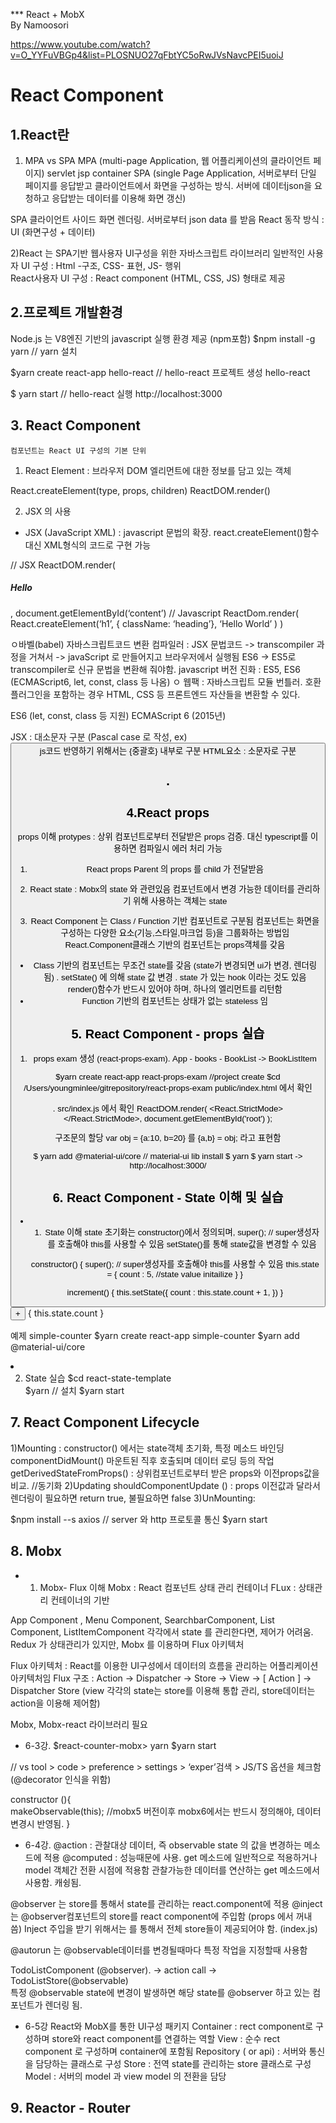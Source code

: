 *** React + MobX    
   By Namoosori 

https://www.youtube.com/watch?v=O_YYFuVBGp4&list=PLOSNUO27qFbtYC5oRwJVsNavcPEI5uoiJ  

# React Component 

## 1.React란
1) MPA vs SPA
 MPA (multi-page Application, 웹 어플리케이션의 클라이언트 페이지) servlet jsp container
 SPA (single Page Application, 서버로부터 단일 페이지를 응답받고 클라이언트에서 화면을 구성하는 방식. 서버에 데이터json을 요청하고 응답받는 데이터를 이용해 화면 갱신) 


SPA 클라이언트 사이드 화면 렌더링. 서버로부터 json data 를 받음 
React 동작 방식 : UI (화면구성 + 데이터) 

2)React 는 SPA기반 웹사용자 UI구성을 위한 자바스크립트 라이브러리 
일반적인 사용자 UI 구성 : Html -구조, CSS- 표현, JS- 행위  
React사용자 UI 구성 : React component (HTML, CSS, JS) 형태로 제공 

## 2.프로젝트 개발환경 
Node.js 는 V8엔진 기반의 javascript 실행 환경 제공   (npm포함) 
$npm install -g yarn    // yarn 설치 

$yarn create react-app hello-react        // hello-react 프로젝트 생성
  hello-react
  
$ yarn start                          // hello-react 실행 
http://localhost:3000 


## 3. React Component 
    컴포넌트는 React UI 구성의 기본 단위
1) React Element : 브라우저 DOM 엘리먼트에 대한 정보를 담고 있는 객체 

React.createElement(type, props, children) 
ReactDOM.render() 

2) JSX 의 사용 
* JSX (JavaScript XML) : javascript 문법의 확장. 
   react.createElement()함수 대신 XML형식의 코드로 구현 가능 

// JSX
ReactDOM.render(<h5 className=‘heading’>Hello</h5>, document.getElementById(‘content’) 
// Javascript 
ReactDom.render( React.createElement(‘h1’, { className: ‘heading’}, ‘Hello World’ ) ) 

ㅇ바벨(babel) 자바스크립트코드 변환 컴파일러
     :  JSX 문법코드 -> transcompiler 과정을 거쳐서 -> javaScript 로 만들어지고 브라우저에서 실행됨 
        ES6 -> ES5로 transcompiler로  신규 문법을 변환해 줘야함. 
        javascript 버전 진화 : ES5,  ES6 (ECMAScript6, let, const, class 등 나옴) 
ㅇ 웹팩 : 자바스크립트 모듈 번틀러. 호환플러그인을 포함하는 경우 HTML, CSS 등 프론트엔드 자산들을 변환할 수 있다. 

ES6 (let, const, class 등 지원) ECMAScript 6 (2015년)  

JSX : 대소문자 구분 (Pascal case 로 작성, ex) <List/> <Button> 
       js코드 반영하기 위해서는 {중괄호} 내부로 구분 
HTML요소 : 소문자로 구분 <h2/>. 
   
## 4.React props 
  props 이해 
  protypes : 상위 컴포넌트로부터 전달받은 props 검증. 대신 typescript를 이용하면 컴파일시 에러 처리 가능 

1) React props 
   Parent 의 props 를 child 가 전달받음 

2) React state  : Mobx의 state 와 관련있음 
    컴포넌트에서 변경 가능한 데이터를 관리하기 위해 사용하는 객체는 state 

3) React Component 는 Class / Function 기반 컴포넌트로 구분됨
  컴포넌트는 화면을 구성하는 다양한 요소(기능,스타일,마크업 등)을 그룹화하는 방법임
  React.Component클래스 기반의 컴포넌트는 props객체를 갖음 
  - Class 기반의 컴포넌트는 무조건 state를 갖음 (state가 변경되면 ui가 변경, 렌더링됨) . setState() 에 의해 state 값 변경 . state 가 있는 hook 이라는 것도 있음
    render()함수가 반드시 있어야 하며, 하나의 엘리먼트를 리턴함 
  - Function 기반의 컴포넌트는 상태가 없는 stateless 임 
   
  
## 5. React Component - props 실습 
1) props exam 
 생성 (react-props-exam).  App - books - BookList -> BookListItem 
 
$yarn create react-app react-props-exam     //project create
$cd /Users/youngminlee/gitrepository/react-props-exam
   public/index.html 에서 확인    <div id="root"></div>. 
   src/index.js 에서 확인 
       ReactDOM.render(
            <React.StrictMode>
               <App />
            </React.StrictMode>,
       document.getElementById('root')
      );

구조문의 할당  var obj = {a:10, b=20} 를 {a,b} = obj; 라고 표현함 


$ yarn add @material-ui/core                            // material-ui lib install 
$ yarn
$ yarn start           -> http://localhost:3000/ 



## 6. React Component - State 이해 및 실습 
* 1) State 이해 
   state 초기화는 constructor()에서 정의되며, super();        // super생성자를 호출해야 this를 사용할 수 있음
   setState()를 통해 state값을 변경할 수 있음 
   
    constructor() {
        super();        // super생성자를 호출해야 this를 사용할 수 있음
        this.state = {
            count : 5,      //state value initailize
        }
    }

    increment() {
        this.setState({
            count : this.state.count + 1,
        })
    }

    <Button variant='contained' color='primary' size='large' onClick={this.increment.bind(this)}> + </Button>
    <Box component='span' m={5}> { this.state.count } </Box>

    예제 simple-counter
     $yarn create react-app simple-counter
     $yarn add @material-ui/core

    
* 2) State 실습
$cd react-state-template     
$yarn 				// 설치 
$yarn start 

## 7. React Component Lifecycle 
1)Mounting : constructor() 에서는 state객체 초기화, 특정 메소드 바인딩 
              componentDidMount() 마운트된 직후 호출되며 데이터 로딩 등의 작업   
              getDerivedStateFromProps() : 상위컴포넌트로부터 받은 props와  이전props값을 비교. //동기화 
2)Updating 
          shouldComponentUpdate () : props 이전값과 달라서 렌더링이 필요하면 return true, 불필요하면 false
3)UnMounting: 

$npm install --s axios       // server 와 http 프로토콜 통신 
$yarn start 

## 8. Mobx 
* 1) Mobx- Flux 이해 
Mobx : React 컴포넌트 상태 관리 컨테이너 
FLux : 상태관리 컨테이너의 기반

App Component , Menu Component, SearchbarComponent, List Component, ListItemComponent 각각에서 state 를 관리한다면, 제어가 어려움. 
Redux 가 상태관리가 있지만, Mobx 를 이용하며 Flux 아키텍처 

Flux 아키텍처 : React를 이용한 UI구성에서 데이터의 흐름을 관리하는 어플리케이션 아키텍처임 
Flux 구조 : Action -> Dispatcher -> Store  -> View -> [ Action ] -> Dispatcher 
Store (view 각각의 state는 store를 이용해 통합 관리, store데이터는 action을 이용해 제어함) 

Mobx, Mobx-react 라이브러리 필요 

* 6-3강.
$react-counter-mobx> yarn 
$yarn start 

// vs tool > code > preference > settings > ‘exper’검색 > JS/TS 옵션을 체크함  (@decorator 인식을 위함) 

constructor (){                   
        makeObservable(this);       //mobx5 버전이후 mobx6에서는 반드시 정의해야, 데이터 변경시 반영됨. 
 }

* 6-4강.
@action : 관찰대상 데이터, 즉 observable state 의 값을 변경하는 메소드에 적용
@computed : 성능때문에 사용. get 메소드에 일반적으로 적용하거나 model 객체간 전환 시점에 적용함 
                        관찰가능한 데이터를 연산하는 get 메소드에서 사용함. 캐슁됨. 

@observer 는 store를 통해서 state를 관리하는 react.component에 적용
@inject 는 @observer컴포넌트의 store를 react component에 주입함    (props 에서 꺼내 씀) 
  Inject 주입을 받기 위해서는  <Provider todoStore={todoStore} > </App> </Provider>를 통해서 전체 store들이 제공되어야 함.   (index.js)

@autorun 는 @observable데이터를 변경될때마다 특정 작업을 지정할때 사용함 

TodoListComponent (@observer).  -> action call -> TodoListStore(@observable)  
특정 @observable state에 변경이 발생하면 해당 state를 @observer 하고 있는 컴포넌트가 렌더링 됨. 

* 6-5강
React와 MobX를 통한 UI구성 패키지 
Container : rect component로 구성하며 store와 react component를 연결하는 역할 
View : 순수 rect component 로 구성하며 container에 포함됨
Repository  ( or api) : 서버와 통신을 담당하는 클래스로 구성
Store : 전역 state를 관리하는 store 클래스로 구성
Model : 서버의 model 과 view model 의 전환을 담당 


## 9. Reactor - Router 
